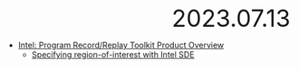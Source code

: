 <div style="text-align:right; font-size:3em;">2023.07.13</div>

* [Intel: Program Record/Replay Toolkit Product Overview](https://www.intel.com/content/www/us/en/developer/articles/tool/program-recordreplay-toolkit.html)
  * [Specifying region-of-interest with Intel SDE](https://www.intel.com/content/www/us/en/developer/articles/technical/pintool-regions.html)
